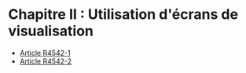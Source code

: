 # Chapitre II : Utilisation d'écrans de visualisation

* [Article R4542-1](./LEGIARTI000018528877.md)
* [Article R4542-2](./LEGIARTI000018528875.md)
